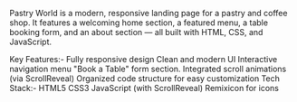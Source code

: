 Pastry World is a modern, responsive landing page for a pastry and coffee shop.
It features a welcoming home section, a featured menu, a table booking form, and an about section — all built with HTML, CSS, and JavaScript.

Key Features:-
Fully responsive design Clean and modern UI Interactive navigation menu "Book a Table" form section. 
Integrated scroll animations (via ScrollReveal) Organized code structure for easy customization
Tech Stack:- HTML5 CSS3 JavaScript (with ScrollReveal) Remixicon for icons
